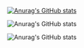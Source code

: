 <!--

**Isr12624/Isr12624** is a ✨ _special_ ✨ repository because its `README.md` (this file) appears on your GitHub profile.

## Hello World!

- 👀 I’m interested in ...

- ⚡ Fun fact: 

## Recent activity

[![Anurag's GitHub stats](https://github-readme-stats.vercel.app/api?username=Isr12624)](https://github.com/anuraghazra/github-readme-stats)


 


-->


[![Anurag's GitHub stats](https://github-readme-stats.vercel.app/api?username=Isr12624)](https://github.com/anuraghazra/github-readme-stats)


![Anurag's GitHub stats](https://github-readme-stats.vercel.app/api?username=Isr12624&show=reviews,discussions_started,discussions_answered,prs_merged,prs_merged_percentage)


![Anurag's GitHub stats](https://github-readme-stats.vercel.app/api?username=Isr12624&show_icons=true&theme=radical)
